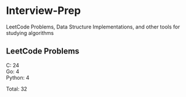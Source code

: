 # Interview-Prep
LeetCode Problems, Data Structure Implementations, and other tools for studying algorithms

## LeetCode Problems
C:      24<br/>
Go:     4<br/>
Python: 4<br/>

Total:  32
